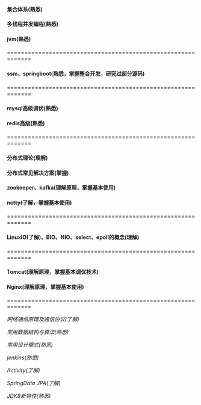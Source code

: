 #### 集合体系(熟悉)

#### 多线程并发编程(熟悉)

#### jvm(熟悉)

=============================================================

#### ssm、springboot(熟悉，掌握整合开发，研究过部分源码)

=============================================================

#### mysql高级调优(熟悉)

#### redis高级(熟悉)

=============================================================

#### 分布式理论(理解)

#### 分布式常见解决方案(掌握)

#### zookeeper、kafka(理解原理，掌握基本使用)

#### ~~netty(了解，掌握基本使用)~~

=============================================================

#### LinuxIO(了解)、BIO、NIO、select、epoll的概念(理解)

=============================================================

#### Tomcat(理解原理，掌握基本调优技术)

#### Nginx(理解原理，掌握基本使用)

=============================================================

*网络通信原理及通信协议(了解)*

*常用数据结构与算法(熟悉)*

*常用设计模式(熟悉)*

*jenkins(熟悉)*

*Activity(了解)*

*SpringData JPA(了解)*

*JDK8新特性(熟悉)*